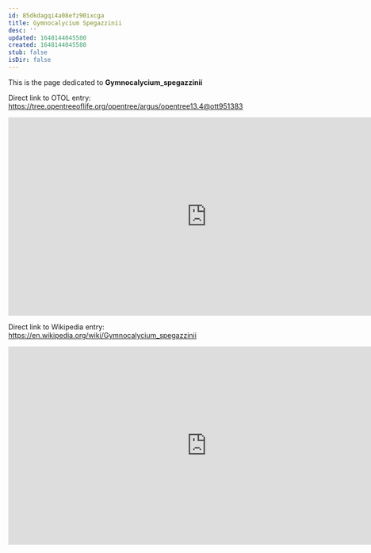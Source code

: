 ```yaml
---
id: 85dkdagqi4a08efz90ixcga
title: Gymnocalycium Spegazzinii
desc: ''
updated: 1648144045580
created: 1648144045580
stub: false
isDir: false
---
```

This is the page dedicated to **Gymnocalycium_spegazzinii**


Direct link to OTOL entry: https://tree.opentreeoflife.org/opentree/argus/opentree13.4@ott951383



<html>
    <body>
    <iframe src="https://tree.opentreeoflife.org/opentree/argus/opentree13.4@ott951383"
    width="800" height="400" frameborder="0" allowfullscreen> </iframe>
    </body>
</html>
    


Direct link to Wikipedia entry: https://en.wikipedia.org/wiki/Gymnocalycium_spegazzinii



<html>
    <body>
    <iframe src="https://en.wikipedia.org/wiki/Gymnocalycium_spegazzinii"
    width="800" height="400" frameborder="0" allowfullscreen> </iframe>
    </body>
</html>
    
